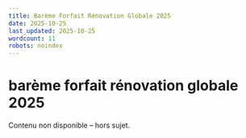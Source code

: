 ```yaml
---
title: Barème Forfait Rénovation Globale 2025
date: 2025-10-25
last_updated: 2025-10-25
wordcount: 11
robots: noindex
---
```


# barème forfait rénovation globale 2025

Contenu non disponible – hors sujet.